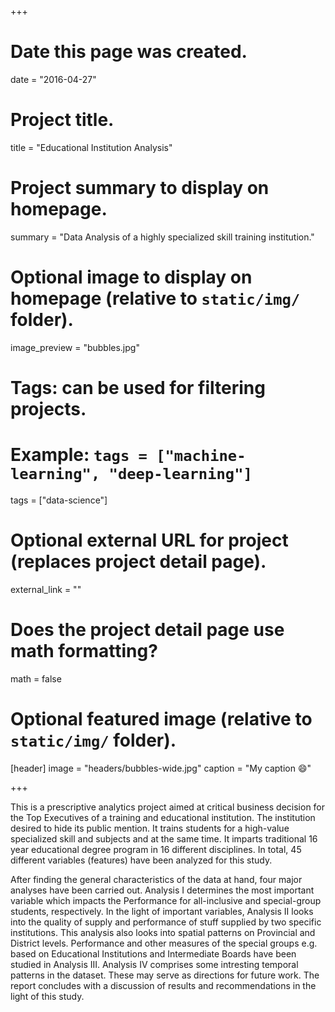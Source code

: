 +++
# Date this page was created.
date = "2016-04-27"

# Project title.
title = "Educational Institution Analysis"

# Project summary to display on homepage.
summary = "Data Analysis of a highly specialized skill training institution."

# Optional image to display on homepage (relative to `static/img/` folder).
image_preview = "bubbles.jpg"

# Tags: can be used for filtering projects.
# Example: `tags = ["machine-learning", "deep-learning"]`
tags = ["data-science"]

# Optional external URL for project (replaces project detail page).
external_link = ""

# Does the project detail page use math formatting?
math = false

# Optional featured image (relative to `static/img/` folder).
[header]
image = "headers/bubbles-wide.jpg"
caption = "My caption :smile:"

+++

This is a prescriptive analytics project aimed at critical business decision for the Top Executives of a training and educational institution. The institution desired to hide its public mention. It trains students for a high-value specialized skill and subjects and at the same time. It imparts traditional 16 year educational degree program in 16 different disciplines. In total, 45 different variables (features) have been analyzed for this study.  
 
After finding the general characteristics of the data at hand, four major analyses have been carried out. Analysis I determines the most important variable which impacts the Performance for all-inclusive and special-group students, respectively. In the light of important variables, Analysis II looks into the quality of supply and performance of stuff supplied by two specific institutions. This analysis also looks into spatial patterns on Provincial and District levels. Performance and other measures of the special groups e.g. based on Educational Institutions and Intermediate Boards have been studied in Analysis III. Analysis IV comprises some intresting temporal patterns in the dataset. These may serve as directions for future work. The report concludes with a discussion of results and recommendations in the light of this study.
